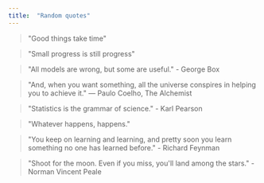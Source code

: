 ```yaml
---
title:  "Random quotes"
---
```


> "Good things take time"

> "Small progress is still progress"

> "All models are wrong, but some are useful." - George Box

> "And, when you want something, all the universe conspires in helping you to achieve it." ― Paulo Coelho, The Alchemist 

> "Statistics is the grammar of science." - Karl Pearson

> "Whatever happens, happens."

> "You keep on learning and learning, and pretty soon you learn something no one has learned before." - Richard Feynman

> "Shoot for the moon. Even if you miss, you'll land among the stars." - Norman Vincent Peale 

> 